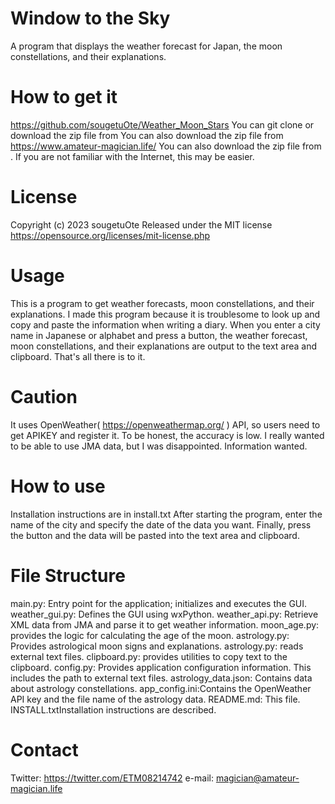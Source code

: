 # Window to the Sky
A program that displays the weather forecast for Japan, the moon constellations, and their explanations.

# How to get it
https://github.com/sougetuOte/Weather_Moon_Stars
You can git clone or download the zip file from
You can also download the zip file from https://www.amateur-magician.life/
You can also download the zip file from .
If you are not familiar with the Internet, this may be easier.

# License
Copyright (c) 2023 sougetuOte
Released under the MIT license
https://opensource.org/licenses/mit-license.php

# Usage
This is a program to get weather forecasts, moon constellations, and their explanations. I made this program because it is troublesome to look up and copy and paste the information when writing a diary.
When you enter a city name in Japanese or alphabet and press a button, the weather forecast, moon constellations, and their explanations are output to the text area and clipboard.
That's all there is to it.

# Caution
It uses OpenWeather( https://openweathermap.org/ ) API, so users need to get APIKEY and register it.
To be honest, the accuracy is low. I really wanted to be able to use JMA data, but I was disappointed. Information wanted.

# How to use
Installation instructions are in install.txt
After starting the program, enter the name of the city and specify the date of the data you want. Finally, press the button and the data will be pasted into the text area and clipboard.

# File Structure
main.py: Entry point for the application; initializes and executes the GUI.
weather_gui.py: Defines the GUI using wxPython.
weather_api.py: Retrieve XML data from JMA and parse it to get weather information.
moon_age.py: provides the logic for calculating the age of the moon.
astrology.py: Provides astrological moon signs and explanations. astrology.py: reads external text files.
clipboard.py: provides utilities to copy text to the clipboard.
config.py: Provides application configuration information. This includes the path to external text files.
astrology_data.json: Contains data about astrology constellations.
app_config.ini:Contains the OpenWeather API key and the file name of the astrology data.
README.md: This file.
INSTALL.txtInstallation instructions are described.

# Contact
Twitter: https://twitter.com/ETM08214742
e-mail: magician@amateur-magician.life